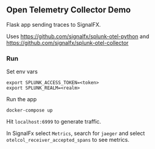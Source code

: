 ## Open Telemetry Collector Demo
Flask app sending traces to SignalFX.

Uses https://github.com/signalfx/splunk-otel-python and https://github.com/signalfx/splunk-otel-collector

### Run
Set env vars
```
export SPLUNK_ACCESS_TOKEN=<token> 
export SPLUNK_REALM=<realm>
```
Run the app
```
docker-compose up
```
Hit `localhost:6999` to generate traffic. 

In SignalFx select `Metrics`, search for `jaeger` and select `otelcol_receiver_accepted_spans` to see metrics.